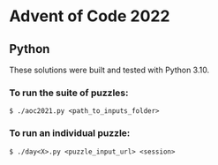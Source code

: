 # Advent of Code 2022

## Python

These solutions were built and tested with Python 3.10.

### To run the suite of puzzles:

```console
$ ./aoc2021.py <path_to_inputs_folder>
```

### To run an individual puzzle:

```console
$ ./day<X>.py <puzzle_input_url> <session>
```
